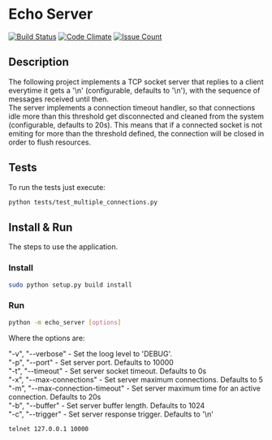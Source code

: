 # Echo Server

[![Build Status](https://travis-ci.org/mcmartins/echo_server.svg)](https://travis-ci.org/mcmartins/echo_server)
[![Code Climate](https://codeclimate.com/github/mcmartins/echo_server/badges/gpa.svg)](https://codeclimate.com/github/mcmartins/echo_server)
[![Issue Count](https://codeclimate.com/github/mcmartins/echo_server/badges/issue_count.svg)](https://codeclimate.com/github/mcmartins/echo_server)

## Description

The following project implements a TCP socket server that replies to a client 
everytime it gets a '\n' (configurable, defaults to '\n'), with the sequence of messages received until then.<br/>
The server implements a connection timeout handler, so that connections idle 
more than this threshold get disconnected and cleaned from the system (configurable, defaults to 20s). 
This means that if a connected socket is not emiting for more than the threshold defined, 
the connection will be closed in order to flush resources.

## Tests

To run the tests just execute:

```bash
python tests/test_multiple_connections.py
```

## Install & Run

The steps to use the application.

### Install

```bash
sudo python setup.py build install
```

### Run

```bash
python -m echo_server [options]
```

Where the options are:

"-v", "--verbose" - Set the loog level to 'DEBUG'.<br/>
"-p", "--port" - Set server port. Defaults to 10000<br/>
"-t", "--timeout" - Set server socket timeout. Defaults to 0s<br/>
"-x", "--max-connections" - Set server maximum connections. Defaults to 5<br/>
"-m", "--max-connection-timeout" - Set server maximum time for an active connection. Defaults to 20s<br/>
"-b", "--buffer" - Set server buffer length. Defaults to 1024<br/>
"-c", "--trigger" - Set server response trigger. Defaults to '\n'<br/>

```bash
telnet 127.0.0.1 10000
```
